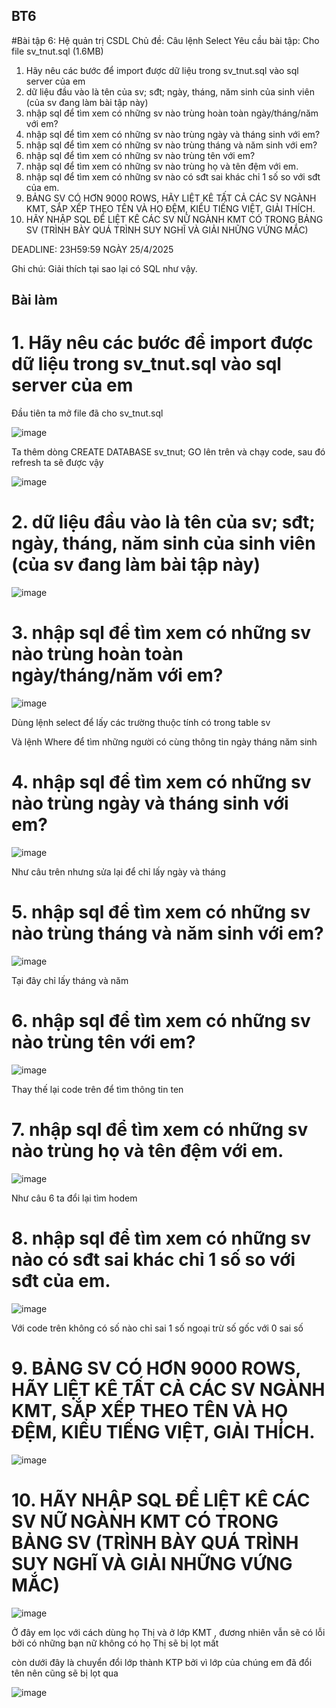 ## BT6
#Bài tập 6: Hệ quản trị CSDL
Chủ đề: Câu lệnh Select
Yêu cầu bài tập: 
Cho file sv_tnut.sql (1.6MB)
1. Hãy nêu các bước để import được dữ liệu trong sv_tnut.sql vào sql server của em
2. dữ liệu đầu vào là tên của sv; sđt; ngày, tháng, năm sinh của sinh viên (của sv đang làm bài tập này)
3. nhập sql để tìm xem có những sv nào trùng hoàn toàn ngày/tháng/năm với em?
4. nhập sql để tìm xem có những sv nào trùng ngày và tháng sinh với em?
5. nhập sql để tìm xem có những sv nào trùng tháng và năm sinh với em?
6. nhập sql để tìm xem có những sv nào trùng tên với em?
7. nhập sql để tìm xem có những sv nào trùng họ và tên đệm với em.
8. nhập sql để tìm xem có những sv nào có sđt sai khác chỉ 1 số so với sđt của em.
9. BẢNG SV CÓ HƠN 9000 ROWS, HÃY LIỆT KÊ TẤT CẢ CÁC SV NGÀNH KMT, SẮP XẾP THEO TÊN VÀ HỌ ĐỆM, KIỂU TIẾNG  VIỆT, GIẢI THÍCH.
10. HÃY NHẬP SQL ĐỂ LIỆT KÊ CÁC SV NỮ NGÀNH KMT CÓ TRONG BẢNG SV (TRÌNH BÀY QUÁ TRÌNH SUY NGHĨ VÀ GIẢI NHỮNG VỨNG MẮC)

DEADLINE: 23H59:59 NGÀY 25/4/2025

Ghi chú: Giải thích tại sao lại có SQL như vậy.
## Bài làm
# 1. Hãy nêu các bước để import được dữ liệu trong sv_tnut.sql vào sql server của em

Đầu tiên ta mở file đã cho sv_tnut.sql

![image](https://github.com/user-attachments/assets/b607b98e-c78d-454a-90ae-4b25fc2e78a0) 

Ta thêm dòng CREATE DATABASE sv_tnut; GO lên trên và chạy code, sau đó refresh ta sẽ được vậy

![image](https://github.com/user-attachments/assets/4f8c4e22-424f-4680-809a-fbcc19a2f66b)
# 2. dữ liệu đầu vào là tên của sv; sđt; ngày, tháng, năm sinh của sinh viên (của sv đang làm bài tập này)
![image](https://github.com/user-attachments/assets/e3bda6c0-7d5d-421b-8def-006bf072fd9f)
# 3. nhập sql để tìm xem có những sv nào trùng hoàn toàn ngày/tháng/năm với em?
![image](https://github.com/user-attachments/assets/695bdeb0-960e-407a-8f62-cf9732c13fe1) 

Dùng lệnh select để lấy các trường thuộc tính có trong table sv 

Và lệnh Where để tìm những người có cùng thông tin ngày tháng năm sinh 

# 4. nhập sql để tìm xem có những sv nào trùng ngày và tháng sinh với em?
![image](https://github.com/user-attachments/assets/b6d654ce-3d0f-494d-b3b7-41d575d43650) 

Như câu trên nhưng sửa lại để chỉ lấy ngày và tháng

# 5. nhập sql để tìm xem có những sv nào trùng tháng và năm sinh với em?
![image](https://github.com/user-attachments/assets/e6a9a81a-ef18-42f3-b068-ca0d3bcca096) 

Tại đây chỉ lấy tháng và năm

# 6. nhập sql để tìm xem có những sv nào trùng tên với em?
![image](https://github.com/user-attachments/assets/7bca8882-5b99-42ca-8fe2-9264031ab48b) 

Thay thế lại code trên để tìm thông tin ten

# 7. nhập sql để tìm xem có những sv nào trùng họ và tên đệm với em.
![image](https://github.com/user-attachments/assets/4593373a-d704-4f80-9e13-ba9e46eb229e) 

Như câu 6 ta đổi lại tìm hodem

# 8. nhập sql để tìm xem có những sv nào có sđt sai khác chỉ 1 số so với sđt của em.
![image](https://github.com/user-attachments/assets/63a0ef05-5ef5-4104-b375-b68c830f548f) 

Với code trên không có số nào chỉ sai 1 số ngoại trừ số gốc với 0 sai số

# 9. BẢNG SV CÓ HƠN 9000 ROWS, HÃY LIỆT KÊ TẤT CẢ CÁC SV NGÀNH KMT, SẮP XẾP THEO TÊN VÀ HỌ ĐỆM, KIỂU TIẾNG  VIỆT, GIẢI THÍCH.
![image](https://github.com/user-attachments/assets/db64c07b-c71e-4ad5-93e1-9e1d8b3b2c57) 
# 10. HÃY NHẬP SQL ĐỂ LIỆT KÊ CÁC SV NỮ NGÀNH KMT CÓ TRONG BẢNG SV (TRÌNH BÀY QUÁ TRÌNH SUY NGHĨ VÀ GIẢI NHỮNG VỨNG MẮC)
![image](https://github.com/user-attachments/assets/e9deb5d9-1817-42f3-8c7c-d3c9920a6575) 

Ở đây em lọc với cách dùng họ Thị và ở lớp KMT , đương nhiên vẫn sẽ có lỗi bởi có những bạn nữ không có họ Thị sẽ bị lọt mất

còn dưới đây là chuyển đổi lớp thành KTP bởi vì lớp của chúng em đã đổi tên nên cũng sẽ bị lọt qua

![image](https://github.com/user-attachments/assets/add76d2e-6704-49e3-8cae-6d3cea257515)







